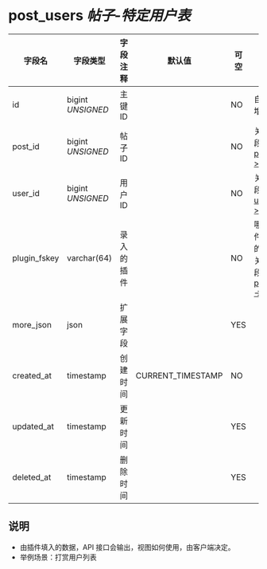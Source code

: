 # post_users *帖子-特定用户表*

| 字段名 | 字段类型 | 字段注释 | 默认值 | 可空 | 备注 |
| --- | --- | --- | --- | --- | --- |
| id | bigint *UNSIGNED* | 主键 ID | | NO | 自动递增 |
| post_id | bigint *UNSIGNED* | 帖子 ID |  | NO | 关联字段 [posts->id](posts.md) |
| user_id | bigint *UNSIGNED* | 用户 ID |  | NO | 关联字段 [users->id](../users/users.md) |
| plugin_fskey | varchar(64) | 录入的插件 |  | NO | 哪个插件触发的记录<br>关联字段 [plugins->fskey](../plugins/plugins.md) |
| more_json | json | 扩展字段 |  | YES |  |
| created_at | timestamp | 创建时间 | CURRENT_TIMESTAMP | NO |  |
| updated_at | timestamp | 更新时间 |  | YES |  |
| deleted_at | timestamp | 删除时间 |  | YES |  |

## 说明

- 由插件填入的数据，API 接口会输出，视图如何使用，由客户端决定。
- 举例场景：打赏用户列表